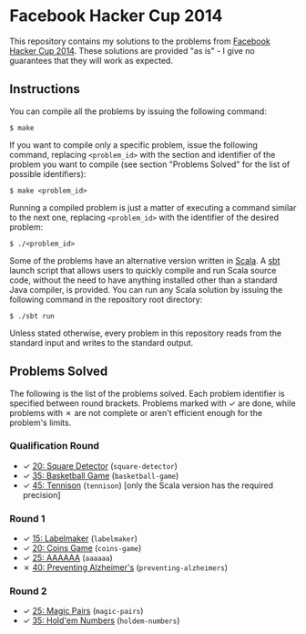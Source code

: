 # Facebook Hacker Cup 2014

This repository contains my solutions to the problems from [Facebook Hacker Cup 2014][1]. These solutions are provided "as is" - I give no guarantees that they will work as expected.

## Instructions

You can compile all the problems by issuing the following command:

    $ make

If you want to compile only a specific problem, issue the following command, replacing `<problem_id>` with the section and identifier of the problem you want to compile (see section "Problems Solved" for the list of possible identifiers):

    $ make <problem_id>

Running a compiled problem is just a matter of executing a command similar to the next one, replacing `<problem_id>` with the identifier of the desired problem:

    $ ./<problem_id>

Some of the problems have an alternative version written in [Scala][2]. A [sbt][3] launch script that allows users to quickly compile and run Scala source code, without the need to have anything installed other than a standard Java compiler, is provided. You can run any Scala solution by issuing the following command in the repository root directory:

    $ ./sbt run

Unless stated otherwise, every problem in this repository reads from the standard input and writes to the standard output.

## Problems Solved

The following is the list of the problems solved. Each problem identifier is specified between round brackets. Problems marked with ✓ are done, while problems with ✗ are not complete or aren't efficient enough for the problem's limits.

### Qualification Round

* ✓ [20: Square Detector][qual1] (`square-detector`)
* ✓ [35: Basketball Game][qual2] (`basketball-game`)
* ✓ [45: Tennison][qual3] (`tennison`) [only the Scala version has the required precision]

### Round 1

* ✓ [15: Labelmaker][round11] (`labelmaker`)
* ✓ [20: Coins Game][round12] (`coins-game`)
* ✓ [25: AAAAAA][round13] (`aaaaaa`)
* ✗ [40: Preventing Alzheimer's][round14] (`preventing-alzheimers`)

### Round 2

* ✓ [25: Magic Pairs][round21] (`magic-pairs`)
* ✓ [35: Hold'em Numbers][round22] (`holdem-numbers`)

[1]: https://www.facebook.com/hackercup
[2]: http://www.scala-lang.org
[3]: http://www.scala-sbt.org
[qual1]: https://www.facebook.com/hackercup/problems.php?pid=318555664954399&round=598486203541358
[qual2]: https://www.facebook.com/hackercup/problems.php?pid=740733162607577&round=598486203541358
[qual3]: https://www.facebook.com/hackercup/problems.php?pid=373965339404375&round=598486203541358
[round11]: https://www.facebook.com/hackercup/problems.php?pid=637270059647812&round=1437956993099239
[round12]: https://www.facebook.com/hackercup/problems.php?pid=105395349584705&round=1437956993099239
[round13]: https://www.facebook.com/hackercup/problems.php?pid=184326661771870&round=1437956993099239
[round14]: https://www.facebook.com/hackercup/problems.php?pid=1420024724897316&round=1437956993099239
[round21]: https://www.facebook.com/hackercup/problem/620734011349888/
[round22]: https://www.facebook.com/hackercup/problem/527868440642335/
